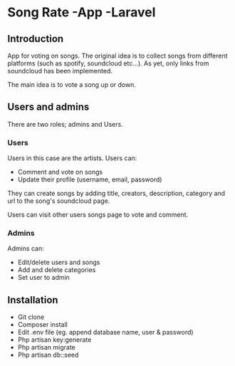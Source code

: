 # Song Rate -App -Laravel

## Introduction

App for voting on songs. 
The original idea is to collect songs from different platforms (such as spotify, soundcloud etc...).
As yet, only links from soundcloud has been implemented. 

The main idea is to vote a song up or down. 

## Users and admins

There are two roles; admins and Users. 

### Users
Users in this case are the artists. 
Users can:
* Comment and vote on songs
* Update their profile (username, email, password)

They can create songs by adding title, creators, description, category and url to the song's soundcloud page.

Users can visit other users songs page to vote and comment.

### Admins
Admins can:
* Edit/delete users and songs
* Add and delete categories
* Set user to admin

## Installation

* Git clone
* Composer install
* Edit .env file (eg. append database name, user & password)
* Php artisan key:generate
* Php artisan migrate
* Php artisan db::seed





